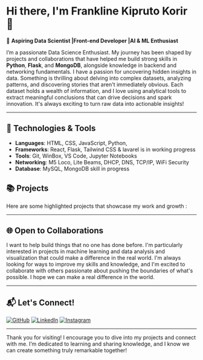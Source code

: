 # Hi there, I'm Frankline Kipruto Korir  👋

🚀 **Aspiring Data Scientist |Front-end Developer |AI & ML Enthusiast**

I’m a passionate Data Science Enthusiast. My journey has been shaped by projects and collaborations that have helped me build strong skills in **Python**, **Flask**, and **MongoDB**, alongside knowledge in backend and networking fundamentals. I have a passion for uncovering hidden insights in data. Something is thrilling about delving into complex datasets, analyzing patterns, and discovering stories that aren't immediately obvious. Each dataset holds a wealth of information, and I love using analytical tools to extract meaningful conclusions that can drive decisions and spark innovation. It's always exciting to turn raw data into actionable insights!

---

## 🔧 Technologies & Tools

- **Languages**: HTML, CSS, JavaScript, Python, 
- **Frameworks**: React, Flask, Tailwind CSS & lavarel is in working progress
- **Tools**: Git, WinBox, VS Code, Jupyter Notebooks
- **Networking**: M5 Loco, Lite Beams, DHCP, DNS, TCP/IP, WiFi Security
- **Database**: MySQL, MongoDB skill in progress

## 📚 Projects

Here are some highlighted projects that showcase my work and growth :




---

## 🌐 Open to Collaborations

I want to help build things that no one has done before. I'm particularly interested in projects in machine learning and data analysis and visualization that could make a difference in the real world. I'm always looking for ways to improve my skills and knowledge, and I'm excited to collaborate with others passionate about pushing the boundaries of what's possible. I hope we can make a real difference in the world.

---

## 📬 Let's Connect!

[![GitHub](https://img.shields.io/badge/-GitHub-333?style=flat-square&logo=github)](https://github.com/kiprutoKE)
[![LinkedIn](https://img.shields.io/badge/-LinkedIn-blue?style=flat-square&logo=linkedin)](https://linkedin.com/in/frankline-kipruto-2516141b0)
[![Instagram](https://img.shields.io/badge/-GitHub-333?style=flat-square&logo=instagram)](https://instagram.com/_frankline._/)

---
Thank you for visiting! I encourage you to dive into my projects and connect with me. I’m dedicated to learning and sharing knowledge, and I know we can create something truly remarkable together! 
